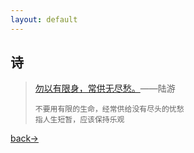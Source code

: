 ```yaml
---
layout: default
---
```


## 诗

> [勿以有限身，常供无尽愁。](./shangxi/2021-1-1-wu-yi.html)——陆游
>
> ```
> 不要用有限的生命，经常供给没有尽头的忧愁
> 指人生短暂，应该保持乐观
> ```



[back→](./pages/shiwen/shiwen.html)
